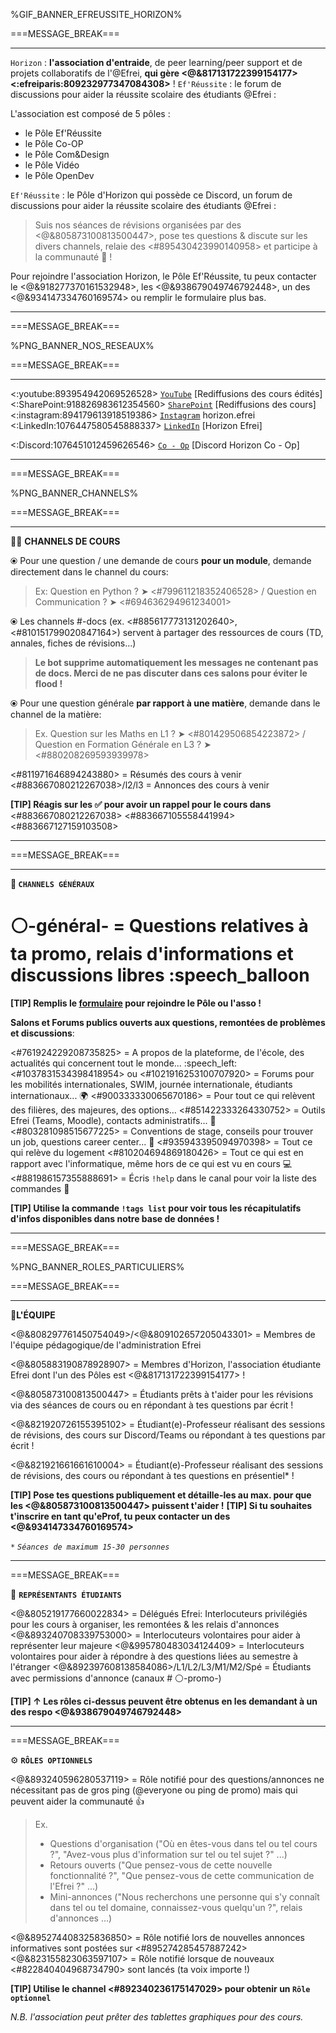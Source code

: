 %GIF_BANNER_EFREUSSITE_HORIZON%

===MESSAGE_BREAK===
 ** **
`Horizon` : **l'association d'entraide**, de peer learning/peer support et de projets collaboratifs de l'@Efrei, **qui gère <@&817131722399154177> <:efreiparis:809232977347084308>** !
`Ef'Réussite` : le forum de discussions pour aider la réussite scolaire des étudiants @Efrei :

L'association est composé de 5 pôles :

- le Pôle Ef'Réussite
- le Pôle Co-OP
- le Pôle Com&Design
- le Pôle Vidéo
- le Pôle OpenDev

`Ef'Réussite` : le Pôle d'Horizon qui possède ce Discord, un forum de discussions pour aider la réussite scolaire des étudiants @Efrei :
> Suis nos séances de révisions organisées par des <@&805873100813500447>, pose tes questions & discute sur les divers channels, relaie des <#895430423990140958> et participe à la communauté :100: !

Pour rejoindre l'association Horizon, le Pôle Ef'Réussite, tu peux contacter le <@&918277370161532948>, les <@&938679049746792448>, un des <@&934147334760169574> ou remplir le formulaire plus bas.
  ** **
===MESSAGE_BREAK===

%PNG_BANNER_NOS_RESEAUX%

===MESSAGE_BREAK===
** **
<:youtube:893954942069526528> [`YouTube`](https://bit.ly/HorizonYouTube) [Rediffusions des cours édités]
<:SharePoint:918826983612354560> [`SharePoint`](https://bit.ly/EfRéussiteSP) [Rediffusions des cours]
<:instagram:894179613918519386> [`Instagram`](https://bit.ly/HorizonInstagram) horizon.efrei
<:LinkedIn:1076447580545888337> [`LinkedIn`](https://bit.ly/LinkedInHorizon) [Horizon Efrei]

<:Discord:1076451012459626546> [`Co - Op`](https://discord.gg/MVmqmkjQzy) [Discord Horizon Co - Op]

  ** **

===MESSAGE_BREAK===

%PNG_BANNER_CHANNELS%

===MESSAGE_BREAK===
 ** **
:teacher: __**CHANNELS DE COURS**__

⦿ Pour une question / une demande de cours **pour un module**, demande directement dans le channel du cours:
> Ex: Question en Python ? ➤ <#799611218352406528> / Question en Communication ? ➤ <#694636294961234001>

⦿ Les channels #<module>-docs (ex. <#885617773131202640>, <#810151799020847164>) servent à partager des ressources de cours (TD, annales, fiches de révisions...)
> **Le bot supprime automatiquement les messages ne contenant pas de docs. Merci de ne pas discuter dans ces salons pour éviter le flood !**

⦿ Pour une question générale **par rapport à une matière**, demande dans le channel de la matière:
> Ex. Question sur les Maths en L1 ? ➤ <#801429506854223872> / Question en Formation Générale en L3 ? ➤ <#880208269593939978>

<#811971646894243880> = Résumés des cours à venir
<#883667080212267038>/l2/l3 = Annonces des cours à venir

**[TIP] Réagis sur les :white_check_mark: pour avoir un rappel pour le cours dans** <#883667080212267038> <#883667105558441994> <#883667127159103508>

** **

===MESSAGE_BREAK===
 ** **
__**:book: `CHANNELS GÉNÉRAUX`**__

# :white_circle:-général-<promo> = Questions relatives à ta promo, relais d'informations et discussions libres :speech_balloon

**[TIP] Remplis le [formulaire](https://bit.ly/EfRéussiteRecrute) pour rejoindre le Pôle ou l'asso !**

__Salons et Forums publics ouverts aux **questions, remontées de problèmes et discussions**__:

<#761924229208735825> = A propos de la plateforme, de l'école, des actualités qui concernent tout le monde... :speech_left:
<#1037831534398418954> ou <#1021916253100707920> = Forums pour les mobilités internationales, SWIM, journée internationale, étudiants internationaux... :earth_africa:
<#900333330065670186> = Pour tout ce qui relèvent des filières, des majeures, des options...
<#851422333264330752> = Outils Efrei (Teams, Moodle), contacts administratifs... :school_satchel:
<#803281098515677225> = Conventions de stage, conseils pour trouver un job, questions career center... :briefcase:
<#935943395094970398> = Tout ce qui relève du logement
<#810204694869180426> = Tout ce qui est en rapport avec l'informatique, même hors de ce qui est vu en cours :computer:
<#881986157355888691> = Écris `!help` dans le canal pour voir la liste des commandes :robot:

**[TIP] Utilise la commande `!tags list` pour voir tous les récapitulatifs d'infos disponibles dans notre base de données !**

** **
===MESSAGE_BREAK===

%PNG_BANNER_ROLES_PARTICULIERS%

===MESSAGE_BREAK===
 ** **
:compass:__**L'ÉQUIPE**__

<@&808297761450754049>/<@&809102657205043301> = Membres de l'équipe pédagogique/de l'administration Efrei

<@&805883190878928907> = Membres d'Horizon, l'association étudiante Efrei dont l'un des Pôles est <@&817131722399154177> !

<@&805873100813500447> = Étudiants prêts à t'aider pour les révisions via des séances de cours ou en répondant à tes questions par écrit !

<@&821920726155395102> = Étudiant(e)-Professeur réalisant des sessions de révisions, des cours sur Discord/Teams ou répondant à tes questions par écrit !

<@&821921661661610004> = Étudiant(e)-Professeur réalisant des sessions de révisions, des cours ou répondant à tes questions en présentiel* !

**[TIP] Pose tes questions publiquement et détaille-les au max. pour que les <@&805873100813500447> puissent t'aider !**
**[TIP] Si tu souhaites t'inscrire en tant qu'eProf, tu peux contacter  un des <@&934147334760169574>**

`*` *`Séances de maximum 15-30 personnes`*

** **
===MESSAGE_BREAK===

🎩 __**`REPRÉSENTANTS ÉTUDIANTS`**__

<@&805219177660022834> = Délégués Efrei: Interlocuteurs privilégiés pour les cours à organiser, les remontées & les relais d'annonces
<@&893240708339753000> = Interlocuteurs volontaires pour aider à représenter leur majeure
<@&995780483034124409> = Interlocuteurs volontaires pour aider à répondre à des questions liées au semestre à l'étranger
<@&892397608138584086>/L1/L2/L3/M1/M2/Spé = Étudiants avec permissions d'annonce (canaux # ⚪-promo-<promo>)

**[TIP] ↑ Les rôles ci-dessus peuvent être obtenus en les demandant à un des respo <@&938679049746792448>**

** **
===MESSAGE_BREAK===

⚙️ __**`RÔLES OPTIONNELS`**__

<@&893240596280537119> = Rôle notifié pour des questions/annonces ne nécessitant pas de gros ping (@everyone ou ping de promo) mais qui peuvent aider la communauté 👍
> Ex.
>
> - Questions d'organisation ("Où en êtes-vous dans tel ou tel cours ?", "Avez-vous plus d'information sur tel ou tel sujet ?" ...)
> - Retours ouverts ("Que pensez-vous de cette nouvelle fonctionnalité ?", "Que pensez-vous de cette communication de l'Efrei ?" ...)
> - Mini-annonces ("Nous recherchons une personne qui s'y connaît dans tel ou tel domaine, connaissez-vous quelqu'un ?", relais d'annonces ...)

<@&895274408325836850> = Rôle notifié lors de nouvelles annonces informatives sont postées sur <#895274285457887242>
<@&823155823063597107> = Rôle notifié lorsque de nouveaux <#822840404968734790> sont lancés (ta voix importe !)

**[TIP] Utilise le channel <#892340236175147029> pour obtenir un `Rôle optionnel`**

*N.B. l'association peut prêter des tablettes graphiques pour des cours.*
